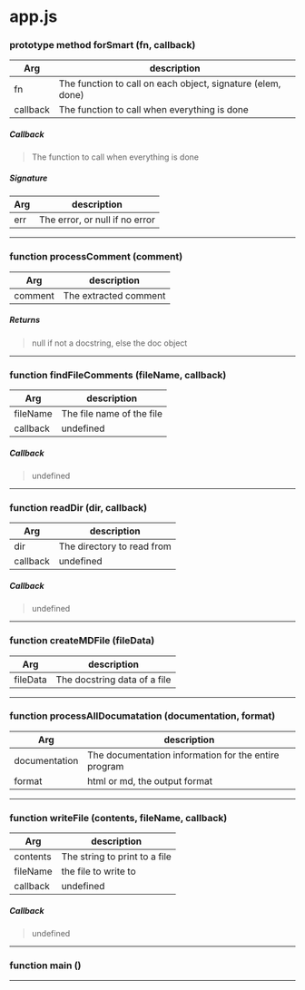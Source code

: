 # app.js
### prototype method forSmart (fn, callback) 
| Arg | description |
|-----|-------------|
|fn|The function to call on each object, signature (elem, done)|
 |callback|The function to call when everything is done|
 

##### Callback 
> The function to call when everything is done

##### Signature
| Arg | description |
|-----|-------------|
|err|The error, or null if no error|
 

---

### function processComment (comment) 
| Arg | description |
|-----|-------------|
|comment|The extracted comment|
 

##### Returns 
> null if not a docstring, else the doc object

---

### function findFileComments (fileName, callback) 
| Arg | description |
|-----|-------------|
|fileName|The file name of the file|
 |callback|undefined|
 

##### Callback 
> undefined

---

### function readDir (dir, callback) 
| Arg | description |
|-----|-------------|
|dir|The directory to read from|
 |callback|undefined|
 

##### Callback 
> undefined

---

### function createMDFile (fileData) 
| Arg | description |
|-----|-------------|
|fileData|The docstring data of a file|
 

---

### function processAllDocumatation (documentation, format) 
| Arg | description |
|-----|-------------|
|documentation|The documentation information for the entire program|
 |format|html or md, the output format|
 

---

### function writeFile (contents, fileName, callback) 
| Arg | description |
|-----|-------------|
|contents|The string to print to a file|
 |fileName|the file to write to|
 |callback|undefined|
 

##### Callback 
> undefined

---

### function main () 

---
